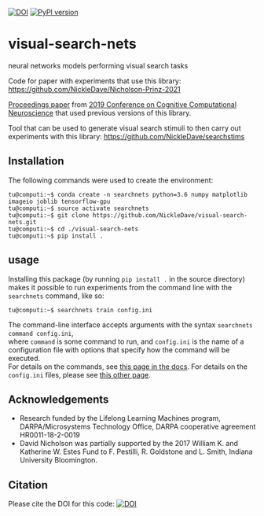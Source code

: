 [![DOI](https://zenodo.org/badge/169021695.svg)](https://zenodo.org/badge/latestdoi/169021695)
[![PyPI version](https://badge.fury.io/py/visual-search-nets.svg)](https://badge.fury.io/py/visual-search-nets)
# visual-search-nets

neural networks models performing visual search tasks

Code for paper with experiments that use this library: 
https://github.com/NickleDave/Nicholson-Prinz-2021

[Proceedings paper](https://ccneuro.org/2019/proceedings/0000986.pdf) from 
[2019 Conference on Cognitive Computational Neuroscience](https://ccneuro.org/2019/)
that used previous versions of this library.

Tool that can be used to generate visual search stimuli
to then carry out experiments with this library:
https://github.com/NickleDave/searchstims

## Installation
The following commands were used to create the environment:

```console
tu@computi:~$ conda create -n searchnets python=3.6 numpy matplotlib imageio joblib tensorflow-gpu 
tu@computi:~$ source activate searchnets
tu@computi:~$ git clone https://github.com/NickleDave/visual-search-nets.git
tu@computi:~$ cd ./visual-search-nets
tu@computi:~$ pip install .
```

## usage
Installing this package (by running `pip install .` in the source directory) makes it 
possible to run experiments from the command line with the `searchnets` command, like so:
```console
tu@computi:~$ searchnets train config.ini
```  
The command-line interface accepts arguments with the syntax `searchnets command config.ini`,  
where `command` is some command to run, and `config.ini` is the name of a configuration file 
with options that specify how the command will be executed.  
For details on the commands, see [this page in the docs](./docs/cli.md).
For details on the `config.ini` files, please see [this other page](./docs/config.ini.md).

## Acknowledgements
- Research funded by the Lifelong Learning Machines program, 
DARPA/Microsystems Technology Office, 
DARPA cooperative agreement HR0011-18-2-0019
- David Nicholson was partially supported by the 
2017 William K. and Katherine W. Estes Fund to F. Pestilli, 
R. Goldstone and L. Smith, Indiana University Bloomington.

## Citation
Please cite the DOI for this code:
[![DOI](https://zenodo.org/badge/169021695.svg)](https://zenodo.org/badge/latestdoi/169021695)
